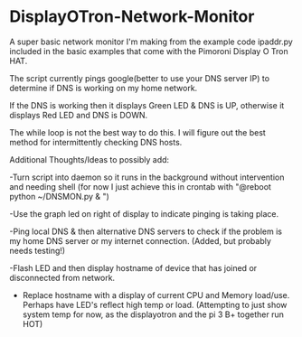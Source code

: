 # DisplayOTron-Network-Monitor
A super basic network monitor I'm making from the example code ipaddr.py included in the basic examples that come with the Pimoroni Display O Tron HAT.

The script currently pings google(better to use your DNS server IP) to determine if DNS is working on my home network.

If the DNS is working then it displays Green LED & DNS is UP, otherwise it displays Red LED and DNS is DOWN.

The while loop is not the best way to do this. I will figure out the best method for intermittently checking DNS hosts.

Additional Thoughts/Ideas to possibly add:

-Turn script into daemon so it runs in the background without intervention and needing shell
(for now I just achieve this in crontab with "@reboot python ~/DNSMON.py & ")

-Use the graph led on right of display to indicate pinging is taking place.

-Ping local DNS & then alternative DNS servers to check if the problem is my home DNS server or my internet connection.
(Added, but probably needs testing!)

-Flash LED and then display hostname of device that has joined or disconnected from network.

- Replace hostname with a display of current CPU and Memory load/use. Perhaps have LED's reflect high temp or load.
(Attempting to just show system temp for now, as the displayotron and the pi 3 B+ together run HOT)

